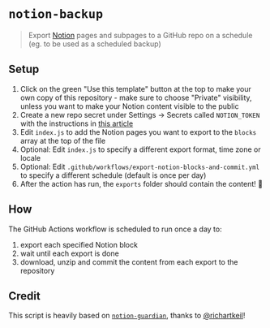 # `notion-backup`

> Export [Notion](https://www.notion.so/) pages and subpages to a GitHub repo on a schedule (eg. to be used as a scheduled backup)

## Setup

1. Click on the green "Use this template" button at the top to make your own copy of this repository - make sure to choose "Private" visibility, unless you want to make your Notion content visible to the public
2. Create a new repo secret under Settings -> Secrets called `NOTION_TOKEN` with the instructions in [this article](https://archive.ph/b5mgg)
3. Edit `index.js` to add the Notion pages you want to export to the `blocks` array at the top of the file
4. Optional: Edit `index.js` to specify a different export format, time zone or locale
5. Optional: Edit `.github/workflows/export-notion-blocks-and-commit.yml` to specify a different schedule (default is once per day)
6. After the action has run, the `exports` folder should contain the content! 🙌

## How

The GitHub Actions workflow is scheduled to run once a day to:

1. export each specified Notion block
2. wait until each export is done
3. download, unzip and commit the content from each export to the repository

## Credit

This script is heavily based on [`notion-guardian`](https://github.com/richartkeil/notion-guardian), thanks to [@richartkeil](https://github.com/richartkeil)!

